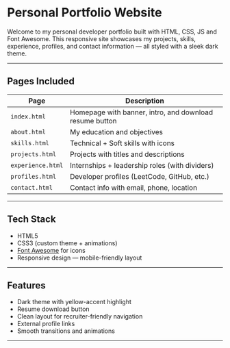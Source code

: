 #   Personal Portfolio Website

Welcome to my personal developer portfolio built with HTML, CSS, JS and Font Awesome. This responsive site showcases my projects, skills, experience, profiles, and contact information — all styled with a sleek  dark theme.

---

##  Pages Included

| Page         | Description                                             |
|--------------|---------------------------------------------------------|
| `index.html` | Homepage with banner, intro, and download resume button |
| `about.html` | My education and objectives                             |
| `skills.html`| Technical + Soft skills with icons                      |
| `projects.html` | Projects with titles and descriptions                |
| `experience.html` | Internships + leadership roles (with dividers)     |
| `profiles.html` | Developer profiles (LeetCode, GitHub, etc.)          |
| `contact.html` | Contact info with email, phone, location              |

---

##  Tech Stack

- HTML5
- CSS3 (custom theme + animations)
- [Font Awesome](https://fontawesome.com/icons) for icons
- Responsive design — mobile-friendly layout

---

##  Features

-  Dark theme with yellow-accent highlight
-  Resume download button
-  Clean layout for recruiter-friendly navigation
-  External profile links
-  Smooth transitions and animations

---
